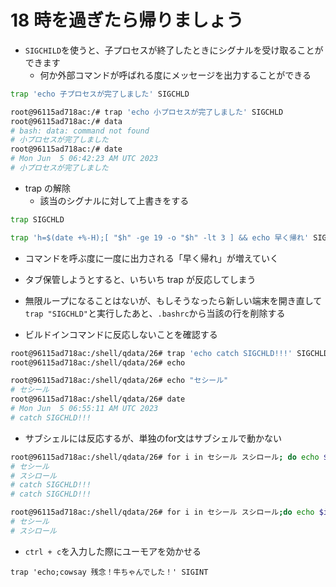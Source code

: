 # 18 時を過ぎたら帰りましょう

- `SIGCHILD`を使うと、子プロセスが終了したときにシグナルを受け取ることができます
  - 何か外部コマンドが呼ばれる度にメッセージを出力することができる

```bash
trap 'echo 子プロセスが完了しました' SIGCHLD
```

```bash
root@96115ad718ac:/# trap 'echo 小プロセスが完了しました' SIGCHLD
root@96115ad718ac:/# data
# bash: data: command not found
# 小プロセスが完了しました
root@96115ad718ac:/# date
# Mon Jun  5 06:42:23 AM UTC 2023
# 小プロセスが完了しました
```

- trap の解除
  - 該当のシグナルに対して上書きをする

```bash
trap SIGCHLD
```

```bash
trap 'h=$(date +%-H);[ "$h" -ge 19 -o "$h" -lt 3 ] && echo 早く帰れ' SIGCHLD
```

- コマンドを呼ぶ度に一度に出力される「早く帰れ」が増えていく
- タブ保管しようとすると、いちいち trap が反応してしまう
- 無限ループになることはないが、もしそうなったら新しい端末を開き直して`trap "SIGCHLD"`と実行したあと、`.bashrc`から当該の行を削除する

- ビルドインコマンドに反応しないことを確認する

```bash
root@96115ad718ac:/shell/qdata/26# trap 'echo catch SIGCHLD!!!' SIGCHLD
root@96115ad718ac:/shell/qdata/26# echo

root@96115ad718ac:/shell/qdata/26# echo "セシール"
# セシール
root@96115ad718ac:/shell/qdata/26# date
# Mon Jun  5 06:55:11 AM UTC 2023
# catch SIGCHLD!!!
```

- サブシェルには反応するが、単独のfor文はサブシェルで動かない

```bash
root@96115ad718ac:/shell/qdata/26# for i in セシール スシロール; do echo $i; done | cat
# セシール
# スシロール
# catch SIGCHLD!!!
# catch SIGCHLD!!!

root@96115ad718ac:/shell/qdata/26# for i in セシール スシロール;do echo $i; done
# セシール
# スシロール
```

- `ctrl + c`を入力した際にユーモアを効かせる
```
trap 'echo;cowsay 残念！牛ちゃんでした！' SIGINT
```
